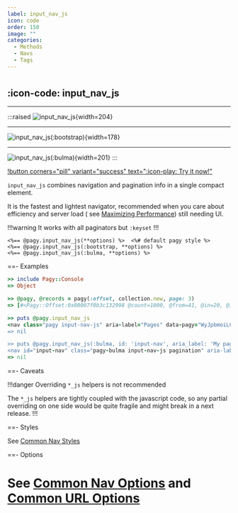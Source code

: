 ```yaml
---
label: input_nav_js
icon: code
order: 150
image: ""
categories:
  - Methods
  - Navs
  - Tags
---
```


#

## :icon-code: input_nav_js

---
 
:::raised
![input_nav_js](../../assets/images/pagy-input_nav_js.png){width=204}

---

![input_nav_js(:bootstrap)](../../assets/images/bootstrap-input_nav_js.png){width=178}

---

![input_nav_js(:bulma)](../../assets/images/bulma-input_nav_js.png){width=201}
:::

[!button corners="pill" variant="success" text=":icon-play: Try it now!"](../../sandbox/playground#3-demo-app)

`input_nav_js` combines navigation and pagination info in a single compact element.

It is the fastest and lightest navigator, recommended when you care about efficiency and server load (
see [Maximizing Performance](../../guides/how-to#maximize-performance)) still needing UI.

!!!warning It works with all paginators but `:keyset`
!!!

```erb
<%== @pagy.input_nav_js(**options) %>  <%# default pagy style %>
<%== @pagy.input_nav_js(:bootstrap, **options) %>
<%== @pagy.input_nav_js(:bulma, **options) %>
```

==- Examples

```ruby
>> include Pagy::Console
=> Object

>> @pagy, @records = pagy(:offset, collection.new, page: 3)
=> [#<Pagy::Offset:0x00007f0b3c132998 @count=1000, @from=41, @in=20, @in_range=true, @last=50, @limit=20, @next=4, @offset=40, @options={limit: 20, limit_key: "limit", page_key: "page", page: 3, count: 1000}, @page=3, @previous=2, @request=#<Pagy::Request:0x00007f0b3c7ac530 @base_url="http://www.example.com", @cookie=nil, @jsonapi=nil, @path="/path", @query={example: "123"}>, @to=60>, [41, 42, 43, 44, 45, 46, 47, 48, 49, 50, 51, 52, 53, 54, 55, 56, 57, 58, 59, 60]]

>> puts @pagy.input_nav_js
<nav class="pagy input-nav-js" aria-label="Pages" data-pagy="WyJpbmoiLCIvcGF0aD9leGFtcGxlPTEyMyZwYWdlPVAgIl0="><a href="/path?example=123&page=2" rel="prev" aria-label="Previous">&lt;</a><label>Page <input name="page" type="number" min="1" max="50" value="3" aria-current="page" style="text-align: center; width: 2rem; padding: 0;"><a style="display: none;">#</a> of 50</label><a href="/path?example=123&page=4" rel="next" aria-label="Next">&gt;</a></nav>
=> nil

>> puts @pagy.input_nav_js(:bulma, id: 'input-nav', aria_label: 'My pages')
<nav id="input-nav" class="pagy-bulma input-nav-js pagination" aria-label="My pages" data-pagy="WyJpbmoiLCIvcGF0aD9leGFtcGxlPTEyMyZwYWdlPVAgIl0="><ul class="pagination-list"><li><a href="/path?example=123&page=2" class="pagination-previous" rel="prev" aria-label="Previous">&lt;</a></li><li class="pagination-link"><label>Page <input name="page" type="number" min="1" max="50" value="3" aria-current="page"style="text-align: center; width: 2rem; line-height: 1.2rem; border: none; border-radius: .25rem; padding: .0625rem; color: white; background-color: #485fc7;"><a style="display: none;">#</a> of 50</label></li><li><a href="/path?example=123&page=4" class="pagination-next" rel="next" aria-label="Next">&gt;</a></li></ul></nav>
=> nil
```

==- Caveats

!!!danger Overriding `*_js` helpers is not recommended

The `*_js` helpers are tightly coupled with the javascript code, so any partial overriding on one side would be quite fragile
and might break in a next release.
!!!

==- Styles

See [Common Nav Styles](../methods#common-nav-styles)

==- Options

See [Common Nav Options](../methods#common-nav-options) and [Common URL Options](../paginators#common-url-options)
===
